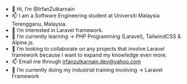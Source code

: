 - 👋 Hi, I’m @IrfanZulkarnain
- 📫 I am a Software Engineering student at Universiti Malaysia Terengganu, Malaysia.
- 👀 I’m interested in Laravel framework.
- 🌱 I’m currently learning -> PHP Programming (Laravel), TailwindCSS & Alpine.js.
- 💞️ I’m looking to collaborate on any projects that involve Laravel framework because I want to expand my knowledge even more.
- 📫 Email me through irfanzulkarnain.dev@yahoo.com
- 🌱 I’m currently doing my industrial training involving -> Laravel Framework

<!---
IrfanZulkarnain/IrfanZulkarnain is a ✨ special ✨ repository because its `README.md` (this file) appears on your GitHub profile.
You can click the Preview link to take a look at your changes.
--->
